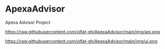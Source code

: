 # ApexaAdvisor
Apexa Advisor Project

https://raw.githubusercontent.com/olfat-gh/ApexaAdvisor/main/img/api.png

https://raw.githubusercontent.com/olfat-gh/ApexaAdvisor/main/img/ui.png

